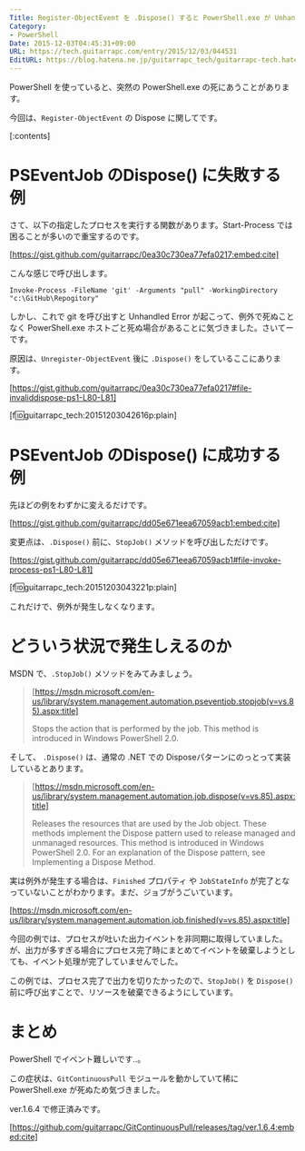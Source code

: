 ```yaml
---
Title: Register-ObjectEvent を .Dispose() すると PowerShell.exe が Unhandled Error で終了するのを回避する
Category:
- PowerShell
Date: 2015-12-03T04:45:31+09:00
URL: https://tech.guitarrapc.com/entry/2015/12/03/044531
EditURL: https://blog.hatena.ne.jp/guitarrapc_tech/guitarrapc-tech.hatenablog.com/atom/entry/6653586347147251978
---
```


PowerShell を使っていると、突然の PowerShell.exe の死にあうことがあります。

今回は、```Register-ObjectEvent``` の Dispose に関してです。

[:contents]

# PSEventJob のDispose() に失敗する例

さて、以下の指定したプロセスを実行する関数があります。Start-Process では困ることが多いので重宝するのです。

[https://gist.github.com/guitarrapc/0ea30c730ea77efa0217:embed:cite]

こんな感じで呼び出します。

```
Invoke-Process -FileName 'git' -Arguments "pull" -WorkingDirectory "c:\GitHub\Repogitory"
```

しかし、これで git を呼び出すと Unhandled Error が起こって、例外で死ぬことなく PowerShell.exe ホストごと死ぬ場合があることに気づきました。さいてーです。

原因は、```Unregister-ObjectEvent``` 後に ```.Dispose()``` をしているここにあります。

[https://gist.github.com/guitarrapc/0ea30c730ea77efa0217#file-invaliddispose-ps1-L80-L81]

[f:id:guitarrapc_tech:20151203042616p:plain]

# PSEventJob のDispose() に成功する例

先ほどの例をわずかに変えるだけです。

[https://gist.github.com/guitarrapc/dd05e671eea67059acb1:embed:cite]

変更点は、```.Dispose()``` 前に、```StopJob()``` メソッドを呼び出しただけです。

[https://gist.github.com/guitarrapc/dd05e671eea67059acb1#file-invoke-process-ps1-L80-L81]

[f:id:guitarrapc_tech:20151203043221p:plain]

これだけで、例外が発生しなくなります。

# どういう状況で発生しえるのか

MSDN で、```.StopJob()``` メソッドをみてみましょう。

> [https://msdn.microsoft.com/en-us/library/system.management.automation.pseventjob.stopjob(v=vs.85).aspx:title]
>
> Stops the action that is performed by the job. This method is introduced in Windows PowerShell 2.0.

そして、 ```.Dispose()``` は、通常の .NET での Disposeパターンにのっとって実装しているとあります。

> [https://msdn.microsoft.com/en-us/library/system.management.automation.job.dispose(v=vs.85).aspx:title]
>
> Releases the resources that are used by the Job object. These methods implement the Dispose pattern used to release managed and unmanaged resources. This method is introduced in Windows PowerShell 2.0.
For an explanation of the Dispose pattern, see Implementing a Dispose Method.

実は例外が発生する場合は、```Finished``` プロパティ や ```JobStateInfo``` が完了となっていないことがわかります。まだ、ジョブがうごいています。

[https://msdn.microsoft.com/en-us/library/system.management.automation.job.finished(v=vs.85).aspx:title]

今回の例では、プロセスが吐いた出力イベントを非同期に取得していました。が、出力が多すぎる場合にプロセス完了時にまとめてイベントを破棄しようとしても、イベント処理が完了していませんでした。

この例では、プロセス完了で出力を切りたかったので、```StopJob()``` を ```Dispose()``` 前に呼び出すことで、リソースを破棄できるようにしています。

# まとめ

PowerShell でイベント難しいです..。

この症状は、```GitContinuousPull``` モジュールを動かしていて稀に PowerShell.exe が死ぬため気づきました。

ver.1.6.4 で修正済みです。

[https://github.com/guitarrapc/GitContinuousPull/releases/tag/ver.1.6.4:embed:cite]
